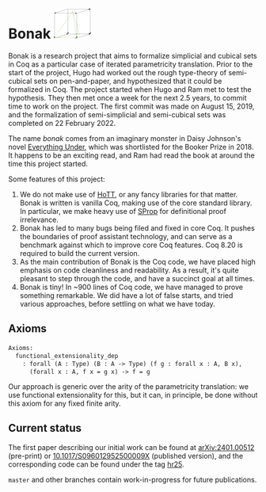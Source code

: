 # Bonak ![logo](assets/bonak.png)

Bonak is a research project that aims to formalize simplicial and cubical sets in Coq as a particular case of iterated parametricity translation. Prior to the start of the project, Hugo had worked out the rough type-theory of semi-cubical sets on pen-and-paper, and hypothesized that it could be formalized in Coq. The project started when Hugo and Ram met to test the hypothesis. They then met once a week for the next 2.5 years, to commit time to work on the project. The first commit was made on August 15, 2019, and the formalization of semi-simplicial and semi-cubical sets was completed on 22 February 2022.

The name _bonak_ comes from an imaginary monster in Daisy Johnson's novel [Everything Under](https://thebookerprizes.com/the-booker-library/books/everything-under), which was shortlisted for the Booker Prize in 2018. It happens to be an exciting read, and Ram had read the book at around the time this project started.

Some features of this project:

1. We do not make use of [HoTT](https://github.com/HoTT/HoTT), or any fancy libraries for that matter. Bonak is written is vanilla Coq, making use of the core standard library. In particular, we make heavy use of [SProp](https://coq.inria.fr/refman/addendum/sprop.html) for definitional proof irrelevance.
2. Bonak has led to many bugs being filed and fixed in core Coq. It pushes the boundaries of proof assistant technology, and can serve as a benchmark against which to improve core Coq features. Coq 8.20 is required to build the current version.
3. As the main contribution of Bonak is the Coq code, we have placed high emphasis on code cleanliness and readability. As a result, it's quite pleasant to step through the code, and have a succinct goal at all times.
4. Bonak is tiny! In ~900 lines of Coq code, we have managed to prove something remarkable. We did have a lot of false starts, and tried various approaches, before settling on what we have today.

## Axioms

```coq
Axioms:
  functional_extensionality_dep
    : forall (A : Type) (B : A -> Type) (f g : forall x : A, B x),
      (forall x : A, f x = g x) -> f = g
```

Our approach is generic over the arity of the parametricity translation: we use functional extensionality for this, but it can, in principle, be done without this axiom for any fixed finite arity.

## Current status

The first paper describing our initial work can be found at [arXiv:2401.00512](https://arxiv.org/abs/2401.00512) (pre-print) or [10.1017/S096012952500009X](https://doi.org/10.1017/S096012952500009X) (published version), and the corresponding code can be found under the tag [hr25](https://github.com/artagnon/bonak/tree/962647e33cfe653eaac989bae16817b42dab3280).

`master` and other branches contain work-in-progress for future publications.
